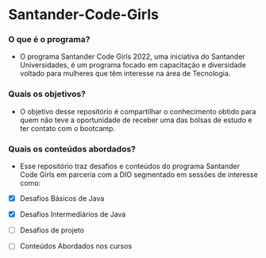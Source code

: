 # Santander-Code-Girls

### O que é o programa?
* O programa Santander Code Girls 2022, uma iniciativa do Santander Universidades, é um programa focado em capacitação e diversidade voltado para mulheres que têm interesse na área de Tecnologia.

### Quais os objetivos?
* O objetivo desse repositório é compartilhar o conhecimento obtido para quem não teve a oportunidade de receber uma das bolsas de estudo e ter contato com o bootcamp.

### Quais os conteúdos abordados?
* Esse repositório traz desafios e conteúdos do programa Santander Code Girls em parceria com a DIO segmentado em sessões de interesse como:

- [x]	Desafios Básicos de Java
- [x]	Desafios Intermediários de Java
- [ ]	Desafios de projeto
- [ ] Conteúdos Abordados nos cursos


